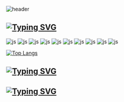 ![header](https://capsule-render.vercel.app/api?type=venom&color=100:a82da8&height=300&section=header&text=it's+yejinkyo&fontSize=50&fontColor=ffffff&animation=twinkling&stroke=F5A9F2&strokeWidth=1)

<a href="https://git.io/typing-svg"><img src="https://readme-typing-svg.demolab.com?font=Roboto+Code&pause=1000&color=FFFFFF&width=435&lines=🖥️I've been studying" alt="Typing SVG" /></a>
---
![js](https://img.shields.io/badge/Python-14354C?style=for-the-badge&logo=python&logoColor=white)
![js](https://img.shields.io/badge/HTML-239120?style=for-the-badge&logo=html5&logoColor=white)
![js](https://img.shields.io/badge/Bootstrap-563D7C?style=for-the-badge&logo=bootstrap&logoColor=white)
![js](https://img.shields.io/badge/Flask-000000?style=for-the-badge&logo=flask&logoColor=white)
![js](https://img.shields.io/badge/MySQL-00000F?style=for-the-badge&logo=mysql&logoColor=white)
![js](https://img.shields.io/badge/SQLite-07405E?style=for-the-badge&logo=sqlite&logoColor=white)
![js](https://img.shields.io/badge/Amazon_AWS-FF9900?style=for-the-badge&logo=amazonaws&logoColor=white)
![js](https://img.shields.io/badge/CSS-239120?&style=for-the-badge&logo=css3&logoColor=white)
![js](https://img.shields.io/badge/JavaScript-F7DF1E?style=for-the-badge&logo=JavaScript&logoColor=white)
![js](https://img.shields.io/badge/figma-000000?style=for-the-badge&logo=figma&logoColor=#F24E1E)

[![Top Langs](https://github-readme-stats.vercel.app/api/top-langs/?username=yejinkyo)](https://github.com/anuraghazra/github-readme-stats)

<a href="https://git.io/typing-svg"><img src="https://readme-typing-svg.demolab.com?font=Anton+Code&pause=1000&color=FFFFFF&width=435&lines=🤖I'm+interested+in" alt="Typing SVG" /></a> 
---



<a href="https://git.io/typing-svg"><img src="https://readme-typing-svg.demolab.com?font=Fira+Code&pause=1000&color=FFFFFF&width=435&lines=☁️Future+Plans" alt="Typing SVG" /></a>
---

